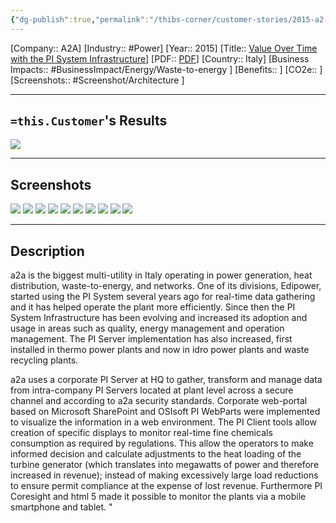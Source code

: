 ```yaml
---
{"dg-publish":true,"permalink":"/thibs-corner/customer-stories/2015-a2-a-value-over-time-with-the-pi-system-infrastructure/","noteIcon":""}
---
```


[Company:: A2A]
[Industry:: #Power]
[Year:: 2015]
[Title:: [Value Over Time with the PI System Infrastructure](https://resources.osisoft.com/presentations/value-over-time-with-the-pi-system-infrastructure/)]
[PDF:: [PDF](https://cdn.osisoft.com/corp/en/media/presentations/2015/EMEA2015/PDF/UC15EU02PG06_a2a_Andrico_ValueOverTimewiththePISystemInfrastructure.pdf)]
[Country:: Italy]
[Business Impacts:: #BusinessImpact/Energy/Waste-to-energy ]
[Benefits:: ]
[CO2e:: ]
[Screenshots:: #Screenshot/Architecture  ] 

---
## `=this.Customer`'s Results
![](https://i.imgur.com/7adL2hD.png)

---
## Screenshots
![](https://i.imgur.com/GPVP5ST.png)
![](https://i.imgur.com/NXvVN3v.png)
![](https://i.imgur.com/WABYmxr.png)
![](https://i.imgur.com/xbkehzU.png)
![](https://i.imgur.com/C5SuciY.png)
![](https://i.imgur.com/iowL9BM.png)
![](https://i.imgur.com/4UJp06J.png)
![](https://i.imgur.com/g2yeyjH.png)
![](https://i.imgur.com/tGnlXL7.png)
![](https://i.imgur.com/oHlyeO3.png)

---
## Description
a2a is the biggest multi-utility in Italy operating in power generation, heat distribution, waste-to-energy, and networks. One of its divisions, Edipower, started using the PI System several years ago for real-time data gathering and it has helped operate the plant more efficiently. Since then the PI System Infrastructure has been evolving and increased its adoption and usage in areas such as quality, energy management and operation management. The PI Server implementation has also increased, first installed in thermo power plants and now in idro power plants and waste recycling plants.

a2a uses a corporate PI Server at HQ to gather, transform and manage data from intra-company PI Servers located at plant level across a secure channel and according to a2a security standards. Corporate web-portal based on Microsoft SharePoint and OSIsoft PI WebParts were implemented to visualize the information in a web environment. The PI Client tools allow creation of specific displays to monitor real-time fine chemicals consumption as required by regulations. This allow the operators to make informed decision and calculate adjustments to the heat loading of the turbine generator (which translates into megawatts of power and therefore increased in revenue); instead of making excessively large load reductions to ensure permit compliance at the expense of lost revenue. Furthermore PI Coresight and html 5 made it possible to monitor the plants via a mobile smartphone and tablet. "